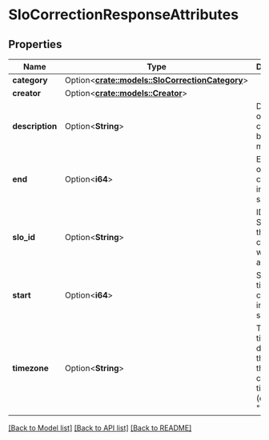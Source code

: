 # SloCorrectionResponseAttributes

## Properties

Name | Type | Description | Notes
------------ | ------------- | ------------- | -------------
**category** | Option<[**crate::models::SloCorrectionCategory**](SLOCorrectionCategory.md)> |  | [optional]
**creator** | Option<[**crate::models::Creator**](Creator.md)> |  | [optional]
**description** | Option<**String**> | Description of the correction being made. | [optional]
**end** | Option<**i64**> | Ending time of the correction in epoch seconds | [optional]
**slo_id** | Option<**String**> | ID of the SLO that this correction will be applied to | [optional]
**start** | Option<**i64**> | Starting time of the correction in epoch seconds | [optional]
**timezone** | Option<**String**> | The timezone to display in the UI for the correction times (defaults to \"UTC\") | [optional]

[[Back to Model list]](../README.md#documentation-for-models) [[Back to API list]](../README.md#documentation-for-api-endpoints) [[Back to README]](../README.md)


